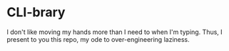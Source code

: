 # CLI-brary #

I don't like moving my hands more than I need to when I'm typing. Thus, I present to you this repo, my ode to over-engineering laziness.
